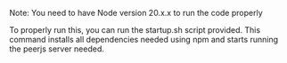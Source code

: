 Note: You need to have Node version 20.x.x to run the code properly

To properly run this, you can run the startup.sh script provided. This command installs all dependencies needed using npm and starts running the peerjs server needed.
